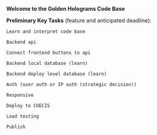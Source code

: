 **Welcome to the Golden Holograms Code Base**




**Preliminary Key Tasks** (feature and anticipated deadline):
  
    Learn and interpret code base 

    Backend api 

    Connect frontend buttons to api 

    Backend local database (learn) 

    Backend deploy level database (learn) 

    Auth (user auth or IP auth (strategic decision)) 

    Responsive 

    Deploy to COECIS

    Load testing 

    Publish 


